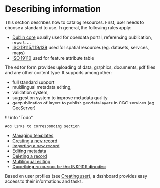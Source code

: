 # Describing information

This section describes how to catalog resources. First, user needs to choose a standard to use. In general, the following rules apply:

-   [Dublin core](http://dublincore.org/) usually used for opendata portal, referencing publication, report, \...
-   [ISO 19115/119/139](http://www.iso.org/iso/en/home/store/catalogue_tc/catalogue_detail.htm?csnumber=32557) used for spatial resources (eg. datasets, services, maps)
-   [ISO 19110](http://www.iso.org/iso/en/iso_catalogue/catalogue_tc/catalogue_detail.htm?csnumber=39965) used for feature attribute table

The editor form provides uploading of data, graphics, documents, pdf files and any other content type. It supports among other:

-   full standard support
-   multilingual metadata editing,
-   validation system,
-   suggestion system to improve metadata quality
-   geopublication of layers to publish geodata layers in OGC services (eg. GeoServer)

!!! info "Todo"

    Add links to corresponding section


-   [Managing templates](managing-templates.md)
-   [Creating a new record](creating-metadata.md)
-   [Importing a new record](importing-metadata.md)
-   [Editing metadata](editing-metadata.md)
-   [Deleting a record](deleting-metadata.md)
-   [Multilingual editing](multilingual-editing.md)
-   [Describing resources for the INSPIRE directive](inspire-editing.md)

Based on user profiles (see [Creating user](/administrator-guide/managing-users-and-groups/creating-user.md)), a dashboard provides easy access to their informations and tasks.
